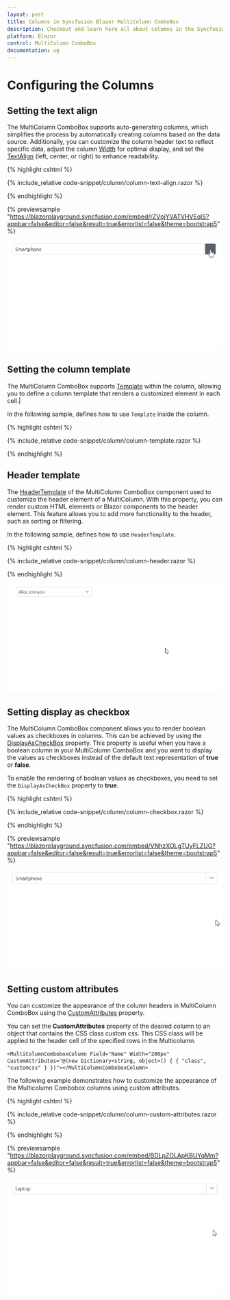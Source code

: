 ```yaml
---
layout: post
title: Columns in Syncfusion Blazor MultiColumn ComboBox
description: Checkout and learn here all about columns in the Syncfusion Blazor MultiColumn ComboBox component and much more details.
platform: Blazor
control: MultiColumn ComboBox
documentation: ug
---
```


# Configuring the Columns

## Setting the text align

The MultiColumn ComboBox supports auto-generating columns, which simplifies the process by automatically creating columns based on the data source. Additionally, you can customize the column header text to reflect specific data, adjust the column [Width](https://help.syncfusion.com/cr/blazor/Syncfusion.Blazor.MultiColumnComboBox.MultiColumnComboboxColumn.html#Syncfusion_Blazor_MultiColumnComboBox_MultiColumnComboboxColumn_Width) for optimal display, and set the [TextAlign](https://help.syncfusion.com/cr/blazor/Syncfusion.Blazor.MultiColumnComboBox.MultiColumnComboboxColumn.html#Syncfusion_Blazor_MultiColumnComboBox_MultiColumnComboboxColumn_TextAlign) (left, center, or right) to enhance readability.

{% highlight cshtml %}

{% include_relative code-snippet/column/column-text-align.razor %}

{% endhighlight %}

{% previewsample "https://blazorplayground.syncfusion.com/embed/rZVpjYVATVHVEqlS?appbar=false&editor=false&result=true&errorlist=false&theme=bootstrap5" %}

![Blazor MultiColumn ComboBox with Text align](./images/column/blazor_multicolumn_combobox_column-text-align.gif)

## Setting the column template

The MultiColumn ComboBox supports [Template](https://help.syncfusion.com/cr/blazor/Syncfusion.Blazor.MultiColumnComboBox.MultiColumnComboboxColumn.html#Syncfusion_Blazor_MultiColumnComboBox_MultiColumnComboboxColumn_Template) within the column, allowing you to define a column template that renders a customized element in each cell.|

In the following sample, defines how to use `Template` inside the column.

{% highlight cshtml %}

{% include_relative code-snippet/column/column-template.razor %}

{% endhighlight %}

## Header template

The [HeaderTemplate](https://help.syncfusion.com/cr/blazor/Syncfusion.Blazor.MultiColumnComboBox.MultiColumnComboboxColumn.html#Syncfusion_Blazor_MultiColumnComboBox_MultiColumnComboboxColumn_HeaderTemplate) of the MultiColumn ComboBox component used to customize the header element of a MultiColumn. With this property, you can render custom HTML elements or Blazor components to the header element. This feature allows you to add more functionality to the header, such as sorting or filtering.

In the following sample, defines how to use `HeaderTemplate`.

{% highlight cshtml %}

{% include_relative code-snippet/column/column-header.razor %}

{% endhighlight %}

![Blazor MultiColumn ComboBox with Column header](./images/column/blazor_multicolumn_combobox_column-header.gif)

## Setting display as checkbox 

The MultiColumn ComboBox component allows you to render boolean values as checkboxes in columns. This can be achieved by using the [DisplayAsCheckBox](https://help.syncfusion.com/cr/blazor/Syncfusion.Blazor.MultiColumnComboBox.MultiColumnComboboxColumn.html#Syncfusion_Blazor_MultiColumnComboBox_MultiColumnComboboxColumn_DisplayAsCheckBox)  property. This property is useful when you have a boolean column in your MultiColumn ComboBox and you want to display the values as checkboxes instead of the default text representation of **true** or **false**.

To enable the rendering of boolean values as checkboxes, you need to set the `DisplayAsCheckBox` property to **true**.

{% highlight cshtml %}

{% include_relative code-snippet/column/column-checkbox.razor %}

{% endhighlight %}

{% previewsample "https://blazorplayground.syncfusion.com/embed/VNhzXOLgTUyFLZUG?appbar=false&editor=false&result=true&errorlist=false&theme=bootstrap5" %}

![Blazor MultiColumn ComboBox with Check Box](./images/column/blazor_multicolumn_combobox_column-checkbox.gif)

## Setting custom attributes

You can customize the appearance of the column headers in MultiColumn ComboBox using the [CustomAttributes](https://help.syncfusion.com/cr/blazor/Syncfusion.Blazor.MultiColumnComboBox.MultiColumnComboboxColumn.html#Syncfusion_Blazor_MultiColumnComboBox_MultiColumnComboboxColumn_CustomAttributes) property.

You can set the **CustomAttributes** property of the desired column to an object that contains the CSS class custom css. This CSS class will be applied to the header cell of the specified rows in the Multicolumn.

```cshtml
<MultiColumnComboboxColumn Field="Name" Width="200px" CustomAttributes="@(new Dictionary<string, object>() { { "class", "customcss" } })"></MultiColumnComboboxColumn>
```

The following example demonstrates how to customize the appearance of the Multicolumn Combobox columns using custom attributes.

{% highlight cshtml %}

{% include_relative code-snippet/column/column-custom-attributes.razor %}

{% endhighlight %}

{% previewsample "https://blazorplayground.syncfusion.com/embed/BDLpZOLApKBUYqMm?appbar=false&editor=false&result=true&errorlist=false&theme=bootstrap5" %}

![Blazor MultiColumn ComboBox with custom attributes](./images/column/blazor_multicolumn_combobox_column-custom-attributes.gif)


